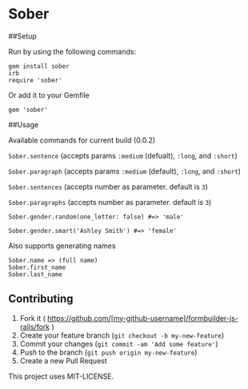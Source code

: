 Sober
======


##Setup

Run by using the following commands:

```
gem install sober
irb
require 'sober'
```

Or add it to your Gemfile

```
gem 'sober'
```

##Usage

Available commands for current build (0.0.2)

`Sober.sentence`   (accepts params `:medium` (defualt), `:long`, and `:short`)

`Sober.paragraph`  (accepts params `:medium` (default), `:long`, and `:short`)

`Sober.sentences`  (accepts number as parameter. default is `3`)

`Sober.paragraphs` (accepts number as parameter. default is `3`)

`Sober.gender.random(one_letter: false) #=> 'male'`

`Sober.gender.smart('Ashley Smith') #=> 'female'`


Also supports generating names

```
Sober.name => (full name)
Sober.first_name
Sober.last_name
```

## Contributing

1. Fork it ( https://github.com/[my-github-username]/formbuilder-js-rails/fork )
2. Create your feature branch (`git checkout -b my-new-feature`)
3. Commit your changes (`git commit -am 'Add some feature'`)
4. Push to the branch (`git push origin my-new-feature`)
5. Create a new Pull Request



This project uses MIT-LICENSE.
